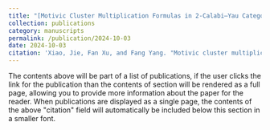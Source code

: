 ```yaml
---
title: "[Motivic Cluster Multiplication Formulas in 2-Calabi–Yau Categories](https://doi.org/10.1093/imrn/rnae220)"
collection: publications
category: manuscripts
permalink: /publication/2024-10-03
date: 2024-10-03
citation: 'Xiao, Jie, Fan Xu, and Fang Yang. "Motivic cluster multiplication formulas in 2-Calabi–Yau categories." International Mathematics Research Notices 2024.21 (2024): 13785-13807.'
---
```


The contents above will be part of a list of publications, if the user clicks the link for the publication than the contents of section will be rendered as a full page, allowing you to provide more information about the paper for the reader. When publications are displayed as a single page, the contents of the above "citation" field will automatically be included below this section in a smaller font.
